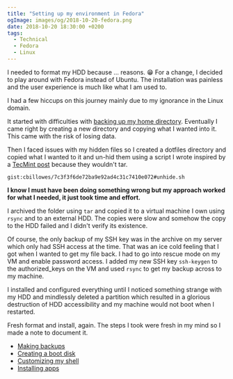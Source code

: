 ```yaml
---
title: "Setting up my environment in Fedora"
ogImage: images/og/2018-10-20-fedora.png
date: 2018-10-20 18:30:00 +0200
tags:
  - Technical
  - Fedora
  - Linux
---
```


I needed to format my HDD because ... reasons. :grin: For a change, I decided to play around with Fedora
instead of Ubuntu. The installation was painless and the user experience is much like what I am used to.

I had a few hiccups on this journey mainly due to my ignorance in the Linux domain.

It started with difficulties with [backing up my home directory](https://www.ihaveapc.com/2015/01/backup-home-directory-in-linux-using-tar/).
Eventually I came right by creating a new directory and copying what I wanted into it.
This came with the risk of losing data.

Then I faced issues with my hidden files so I created a dotfiles directory and copied what I wanted to it
and un-hid them using a script I wrote inspired by a [TecMint post](https://www.tecmint.com/rename-all-files-and-directory-names-to-lowercase-in-linux/) because they wouldn't tar.

`gist:cbillowes/7c3f3f6de72ba9e92ad4c31c7410e072#unhide.sh`

**I know I must have been doing something wrong but my approach worked for what I needed, it just took time and effort.**

I archived the folder using `tar` and copied it to a virtual machine I own using `rsync` and to an external HDD.
The copies were slow and somehow the copy to the HDD failed and I didn't verify its existence.

Of course, the only backup of my SSH key was in the archive on my server which only had SSH access at the time.
That was an ice cold feeling that I got when I wanted to get my file back.
I had to go into rescue mode on my VM and enable password access. I added my new SSH key `ssh-keygen` to the
authorized_keys on the VM and used `rsync` to get my backup across to my machine.

I installed and configured everything until I noticed something strange with my HDD and mindlessly deleted a partition
which resulted in a glorious destruction of HDD accessibility and my machine would not boot when I restarted.

Fresh format and install, again. The steps I took were fresh in my mind so I made a note to document it.

- [Making backups](/blog/setting-up-my-environment-in-fedora-creating-backups/)
- [Creating a boot disk](/blog/setting-up-my-environment-in-fedora-creating-a-boot-disk/)
- [Customizing my shell](/blog/setting-up-my-environment-in-fedora-customizing-my-shell/)
- [Installing apps](/blog/setting-up-my-environment-in-fedora-installing-apps/)
